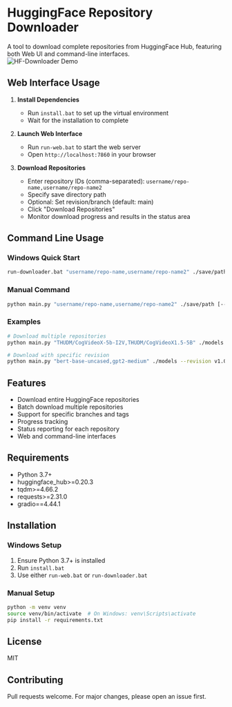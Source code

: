 # HuggingFace Repository Downloader

A tool to download complete repositories from HuggingFace Hub, featuring both Web UI and command-line interfaces.
<br/>
![HF-Downloader Demo](https://raw.githubusercontent.com/MushroomFleet/HF-Downoader/refs/heads/main/demo-images/HF-DL-v1.8.0-beta.png)

## Web Interface Usage

1. **Install Dependencies**
   - Run `install.bat` to set up the virtual environment
   - Wait for the installation to complete

2. **Launch Web Interface**
   - Run `run-web.bat` to start the web server
   - Open `http://localhost:7860` in your browser

3. **Download Repositories**
   - Enter repository IDs (comma-separated): `username/repo-name,username/repo-name2`
   - Specify save directory path
   - Optional: Set revision/branch (default: main)
   - Click "Download Repositories"
   - Monitor download progress and results in the status area

## Command Line Usage

### Windows Quick Start
```bash
run-downloader.bat "username/repo-name,username/repo-name2" ./save/path
```

### Manual Command
```bash
python main.py "username/repo-name,username/repo-name2" ./save/path [--revision branch-or-tag]
```

### Examples
```bash
# Download multiple repositories
python main.py "THUDM/CogVideoX-5b-I2V,THUDM/CogVideoX1.5-5B" ./models

# Download with specific revision
python main.py "bert-base-uncased,gpt2-medium" ./models --revision v1.0
```

## Features
- Download entire HuggingFace repositories
- Batch download multiple repositories
- Support for specific branches and tags
- Progress tracking
- Status reporting for each repository
- Web and command-line interfaces

## Requirements
- Python 3.7+
- huggingface_hub>=0.20.3
- tqdm>=4.66.2
- requests>=2.31.0
- gradio==4.44.1

## Installation

### Windows Setup
1. Ensure Python 3.7+ is installed
2. Run `install.bat`
3. Use either `run-web.bat` or `run-downloader.bat`

### Manual Setup
```bash
python -m venv venv
source venv/bin/activate  # On Windows: venv\Scripts\activate
pip install -r requirements.txt
```

## License
MIT

## Contributing
Pull requests welcome. For major changes, please open an issue first.
